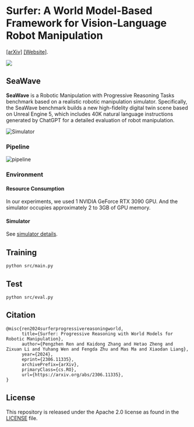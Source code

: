 # Surfer: A World Model-Based Framework for Vision-Language Robot Manipulation
[[arXiv]](https://arxiv.org/abs/2306.11335) [[Website]]([https:](https://pzhren.github.io/Surfer/)).


![](imgs/model.png)
## SeaWave
**SeaWave** is a Robotic Manipulation with Progressive Reasoning Tasks benchmark based on a realistic robotic manipulation simulator. Specifically, the SeaWave benchmark builds a new high-fidelity digital twin scene based on Unreal Engine 5, which includes 40K natural language instructions generated by ChatGPT for a detailed evaluation of robot manipulation.

![Simulator](./imgs/multi_level_tasks.jpg)

### Pipeline
![pipeline](./imgs/pipeline.png)


### Environment
#### Resource Consumption
In our experiments, we used 1 NVIDIA GeForce RTX 3090 GPU. And the simulator occupies approximately 2 to 3GB of GPU memory.
#### Simulator
See [simulator details](https://github.com/Necolizer/RM-PRT/blob/main/EnvIntroduction/README.md).

## Training
```
python src/main.py
```

## Test
```
python src/eval.py
```
## Citation
```
@misc{ren2024surferprogressivereasoningworld,
      title={Surfer: Progressive Reasoning with World Models for Robotic Manipulation}, 
      author={Pengzhen Ren and Kaidong Zhang and Hetao Zheng and Zixuan Li and Yuhang Wen and Fengda Zhu and Mas Ma and Xiaodan Liang},
      year={2024},
      eprint={2306.11335},
      archivePrefix={arXiv},
      primaryClass={cs.RO},
      url={https://arxiv.org/abs/2306.11335}, 
}
```

## License

This repository is released under the Apache 2.0 license as found in the [LICENSE](LICENSE.md) file.
